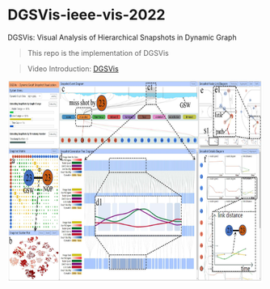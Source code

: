 # DGSVis-ieee-vis-2022
DGSVis: Visual Analysis of Hierarchical Snapshots in Dynamic Graph
> This repo is the implementation of DGSVis

> Video Introduction: [DGSVis](https://youtu.be/kpBpfko1_zs)

<img src="https://github.com/BaofengChang/DGSVis/raw/main/Figs/teaser.jpg" height="400px" width="800px">

